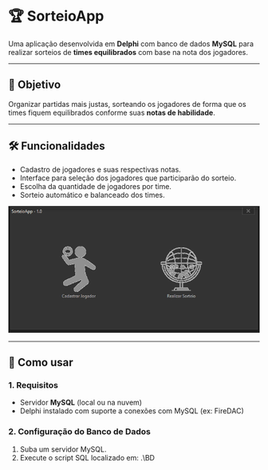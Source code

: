 # 🏆 SorteioApp

Uma aplicação desenvolvida em **Delphi** com banco de dados **MySQL** para realizar sorteios de **times equilibrados** com base na nota dos jogadores.

---

## 🎯 Objetivo

Organizar partidas mais justas, sorteando os jogadores de forma que os times fiquem equilibrados conforme suas **notas de habilidade**.

---

## 🛠 Funcionalidades

- Cadastro de jogadores e suas respectivas notas.
- Interface para seleção dos jogadores que participarão do sorteio.
- Escolha da quantidade de jogadores por time.
- Sorteio automático e balanceado dos times.

![Tela Inicial](\ScreenShots\tela_inicial.png)


---

## 🚀 Como usar

### 1. Requisitos

- Servidor **MySQL** (local ou na nuvem)
- Delphi instalado com suporte a conexões com MySQL (ex: FireDAC)

### 2. Configuração do Banco de Dados

1. Suba um servidor MySQL.
2. Execute o script SQL localizado em: .\BD

